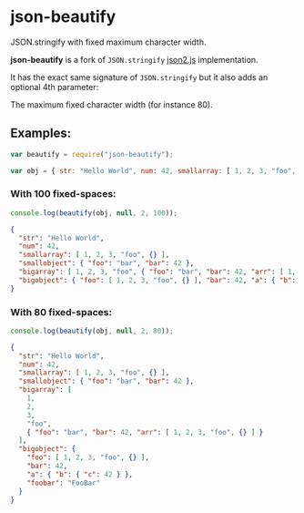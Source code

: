 json-beautify
=============
JSON.stringify with fixed maximum character width.

**json-beautify** is a fork of `JSON.stringify` [json2.js](https://github.com/douglascrockford/JSON-js/blob/master/json2.js) implementation.


It has the exact same signature of `JSON.stringify` but it also adds an optional 4th parameter:

The maximum fixed character width (for instance 80).

## Examples:

```js
var beautify = require("json-beautify");

var obj = { str: "Hello World", num: 42, smallarray: [ 1, 2, 3, "foo", {} ], smallobject: { foo: "bar", bar: 42 }, bigarray: [ 1, 2, 3, "foo", { foo: "bar", bar: 42, arr: [ 1, 2, 3, "foo", {} ] } ], bigobject: { foo: [ 1, 2, 3, "foo", {} ], bar: 42, a: {b: { c: 42 }}, foobar: "FooBar" } };
```


### With 100 fixed-spaces:

```js
console.log(beautify(obj, null, 2, 100));
```

```json
{
  "str": "Hello World",
  "num": 42,
  "smallarray": [ 1, 2, 3, "foo", {} ],
  "smallobject": { "foo": "bar", "bar": 42 },
  "bigarray": [ 1, 2, 3, "foo", { "foo": "bar", "bar": 42, "arr": [ 1, 2, 3, "foo", {} ] } ],
  "bigobject": { "foo": [ 1, 2, 3, "foo", {} ], "bar": 42, "a": { "b": { "c": 42 } }, "foobar": "FooBar" }
}
```

### With 80 fixed-spaces:

```js
console.log(beautify(obj, null, 2, 80));
```

```json
{
  "str": "Hello World",
  "num": 42,
  "smallarray": [ 1, 2, 3, "foo", {} ],
  "smallobject": { "foo": "bar", "bar": 42 },
  "bigarray": [
    1,
    2,
    3,
    "foo",
    { "foo": "bar", "bar": 42, "arr": [ 1, 2, 3, "foo", {} ] }
  ],
  "bigobject": {
    "foo": [ 1, 2, 3, "foo", {} ],
    "bar": 42,
    "a": { "b": { "c": 42 } },
    "foobar": "FooBar"
  }
}
```
